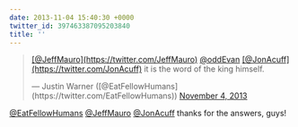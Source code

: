 ```yaml
---
date: 2013-11-04 15:40:30 +0000
twitter_id: 397463387095203840
title: ''
---
```


<blockquote class="twitter-tweet"><p lang="en" dir="ltr"><a href="https://twitter.com/JeffMauro?ref_src=twsrc%5Etfw">[@JeffMauro](https://twitter.com/JeffMauro)</a> <a href="https://twitter.com/oddEvan?ref_src=twsrc%5Etfw">@oddEvan</a> <a href="https://twitter.com/JonAcuff?ref_src=twsrc%5Etfw">[@JonAcuff](https://twitter.com/JonAcuff)</a> it is the word of the king himself.</p>&mdash; Justin Warner ([@EatFellowHumans](https://twitter.com/EatFellowHumans)) <a href="https://twitter.com/EatFellowHumans/status/397463247907192833?ref_src=twsrc%5Etfw">November 4, 2013</a></blockquote>
<script async src="https://platform.twitter.com/widgets.js" charset="utf-8"></script>

[@EatFellowHumans](https://twitter.com/EatFellowHumans) [@JeffMauro](https://twitter.com/JeffMauro) [@JonAcuff](https://twitter.com/JonAcuff) thanks for the answers, guys!
